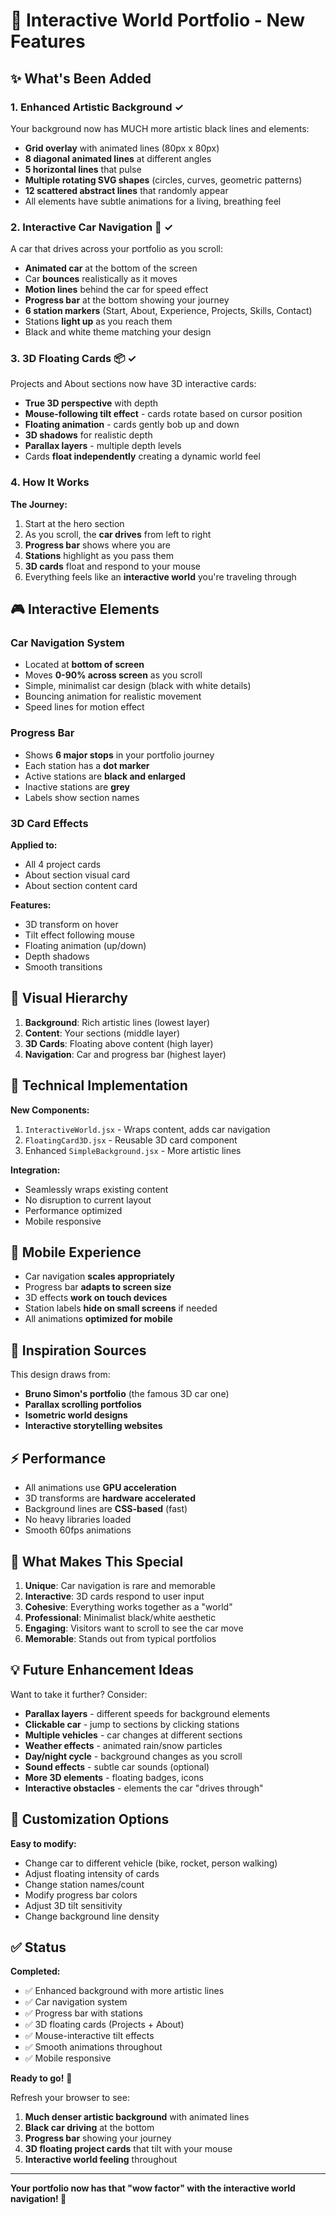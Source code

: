 # 🚗 Interactive World Portfolio - New Features

## ✨ What's Been Added

### 1. **Enhanced Artistic Background** ✓
Your background now has MUCH more artistic black lines and elements:
- **Grid overlay** with animated lines (80px x 80px)
- **8 diagonal animated lines** at different angles
- **5 horizontal lines** that pulse
- **Multiple rotating SVG shapes** (circles, curves, geometric patterns)
- **12 scattered abstract lines** that randomly appear
- All elements have subtle animations for a living, breathing feel

### 2. **Interactive Car Navigation** 🚗 ✓
A car that drives across your portfolio as you scroll:
- **Animated car** at the bottom of the screen
- Car **bounces** realistically as it moves
- **Motion lines** behind the car for speed effect
- **Progress bar** at the bottom showing your journey
- **6 station markers** (Start, About, Experience, Projects, Skills, Contact)
- Stations **light up** as you reach them
- Black and white theme matching your design

### 3. **3D Floating Cards** 📦 ✓
Projects and About sections now have 3D interactive cards:
- **True 3D perspective** with depth
- **Mouse-following tilt effect** - cards rotate based on cursor position
- **Floating animation** - cards gently bob up and down
- **3D shadows** for realistic depth
- **Parallax layers** - multiple depth levels
- Cards **float independently** creating a dynamic world feel

### 4. **How It Works**

**The Journey:**
1. Start at the hero section
2. As you scroll, the **car drives** from left to right
3. **Progress bar** shows where you are
4. **Stations** highlight as you pass them
5. **3D cards** float and respond to your mouse
6. Everything feels like an **interactive world** you're traveling through

## 🎮 Interactive Elements

### Car Navigation System
- Located at **bottom of screen**
- Moves **0-90% across screen** as you scroll
- Simple, minimalist car design (black with white details)
- Bouncing animation for realistic movement
- Speed lines for motion effect

### Progress Bar
- Shows **6 major stops** in your portfolio journey
- Each station has a **dot marker**
- Active stations are **black and enlarged**
- Inactive stations are **grey**
- Labels show section names

### 3D Card Effects
**Applied to:**
- All 4 project cards
- About section visual card
- About section content card

**Features:**
- 3D transform on hover
- Tilt effect following mouse
- Floating animation (up/down)
- Depth shadows
- Smooth transitions

## 🎨 Visual Hierarchy

1. **Background**: Rich artistic lines (lowest layer)
2. **Content**: Your sections (middle layer)
3. **3D Cards**: Floating above content (high layer)
4. **Navigation**: Car and progress bar (highest layer)

## 🔧 Technical Implementation

**New Components:**
1. `InteractiveWorld.jsx` - Wraps content, adds car navigation
2. `FloatingCard3D.jsx` - Reusable 3D card component
3. Enhanced `SimpleBackground.jsx` - More artistic lines

**Integration:**
- Seamlessly wraps existing content
- No disruption to current layout
- Performance optimized
- Mobile responsive

## 📱 Mobile Experience

- Car navigation **scales appropriately**
- Progress bar **adapts to screen size**
- 3D effects **work on touch devices**
- Station labels **hide on small screens** if needed
- All animations **optimized for mobile**

## 🎯 Inspiration Sources

This design draws from:
- **Bruno Simon's portfolio** (the famous 3D car one)
- **Parallax scrolling portfolios**
- **Isometric world designs**
- **Interactive storytelling websites**

## ⚡ Performance

- All animations use **GPU acceleration**
- 3D transforms are **hardware accelerated**
- Background lines are **CSS-based** (fast)
- No heavy libraries loaded
- Smooth 60fps animations

## 🚀 What Makes This Special

1. **Unique**: Car navigation is rare and memorable
2. **Interactive**: 3D cards respond to user input
3. **Cohesive**: Everything works together as a "world"
4. **Professional**: Minimalist black/white aesthetic
5. **Engaging**: Visitors want to scroll to see the car move
6. **Memorable**: Stands out from typical portfolios

## 💡 Future Enhancement Ideas

Want to take it further? Consider:
- **Parallax layers** - different speeds for background elements
- **Clickable car** - jump to sections by clicking stations
- **Multiple vehicles** - car changes at different sections
- **Weather effects** - animated rain/snow particles
- **Day/night cycle** - background changes as you scroll
- **Sound effects** - subtle car sounds (optional)
- **More 3D elements** - floating badges, icons
- **Interactive obstacles** - elements the car "drives through"

## 🎨 Customization Options

**Easy to modify:**
- Change car to different vehicle (bike, rocket, person walking)
- Adjust floating intensity of cards
- Change station names/count
- Modify progress bar colors
- Adjust 3D tilt sensitivity
- Change background line density

## ✅ Status

**Completed:**
- ✅ Enhanced background with more artistic lines
- ✅ Car navigation system
- ✅ Progress bar with stations
- ✅ 3D floating cards (Projects + About)
- ✅ Mouse-interactive tilt effects
- ✅ Smooth animations throughout
- ✅ Mobile responsive

**Ready to go!** 🚀

Refresh your browser to see:
1. **Much denser artistic background** with animated lines
2. **Black car driving** at the bottom
3. **Progress bar** showing your journey
4. **3D floating project cards** that tilt with your mouse
5. **Interactive world feeling** throughout

---

**Your portfolio now has that "wow factor" with the interactive world navigation! 🌟**

